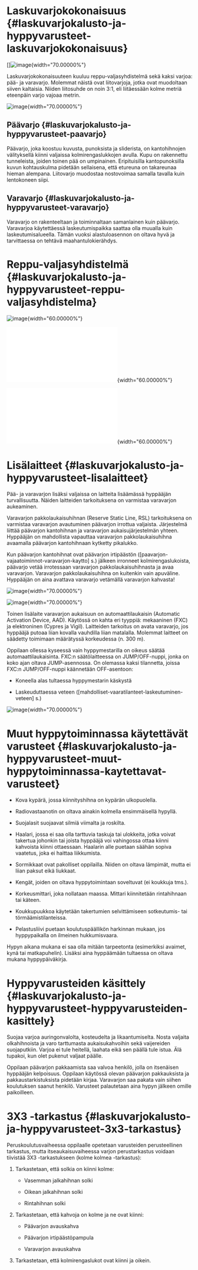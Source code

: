 Laskuvarjokokonaisuus  {#laskuvarjokalusto-ja-hyppyvarusteet-laskuvarjokokonaisuus}
=======================

\[\]![image](Paavarjon-osat.jpg){width="70.00000%"}

Laskuvarjokokonaisuuteen kuuluu reppu-valjasyhdistelmä sekä kaksi
varjoa: pää- ja varavarjo. Molemmat näistä ovat liitovarjoja, jotka ovat
muodoltaan siiven kaltaisia. Niiden liitosuhde on noin 3:1, eli
liitäessään kolme metriä eteenpäin varjo vajoaa metrin.

![image](Reppu-valjas-etu.png){width="70.00000%"}

 Päävarjo  {#laskuvarjokalusto-ja-hyppyvarusteet-paavarjo}
----------

Päävarjo, joka koostuu kuvusta, punoksista ja sliderista, on
kantohihnojen välityksellä kiinni valjaissa kolmirengaslukkojen avulla.
Kupu on rakennettu tunneleista, joiden toinen pää on umpinainen.
Eripituisilla kantopunoksilla kuvun kohtauskulma pidetään sellaisena,
että etureuna on takareunaa hieman alempana. Liitovarjo muodostaa
nostovoimaa samalla tavalla kuin lentokoneen siipi.

 Varavarjo  {#laskuvarjokalusto-ja-hyppyvarusteet-varavarjo}
-----------

Varavarjo on rakenteeltaan ja toiminnaltaan samanlainen kuin päävarjo.
Varavarjoa käytettäessä laskeutumispaikka saattaa olla muualla kuin
laskeutumisalueella. Tämän vuoksi alastuloasennon on oltava hyvä ja
tarvittaessa on tehtävä maahantulokierähdys.

 Reppu-valjasyhdistelmä  {#laskuvarjokalusto-ja-hyppyvarusteet-reppu-valjasyhdistelma}
========================

![image](Reppuvaljasyhdistelma.png){width="60.00000%"}

![image](Reppu-nova.pdf){width="60.00000%"}

![image](Reppu-pl.pdf){width="60.00000%"}

 Lisälaitteet  {#laskuvarjokalusto-ja-hyppyvarusteet-lisalaitteet}
==============

Pää- ja varavarjon lisäksi valjaissa on laitteita lisäämässä hyppääjän
turvallisuutta. Näiden laitteiden tarkoituksena on varmistaa varavarjon
aukeaminen.

Varavarjon pakkolaukaisuhihnan (Reserve Static Line, RSL) tarkoituksena
on varmistaa varavarjon avautuminen päävarjon irrottua valjaista.
Järjestelmä liittää päävarjon kantohihnan ja varavarjon
aukaisujärjestelmän yhteen. Hyppääjän on mahdollista vapauttaa
varavarjon pakkolaukaisuhihna avaamalla päävarjon kantohihnaan kytketty
pikalukko.

Kun päävarjon kantohihnat ovat päävarjon irtipäästön
(\[paavarjon-vajaatoiminnot-varavarjon-kaytto\] s.) jälkeen irronneet
kolmirengaslukoista, päävarjo vetää irrotessaan varavarjon
pakkolaukaisuhihnasta ja avaa varavarjon. Varavarjon pakkolaukaisuhihna
on kuitenkin vain apuväline. Hyppääjän on aina avattava varavarjo
vetämällä varavarjon kahvasta!

![image](Kolmirengaslukko.jpg){width="70.00000%"}

![image](Kolmirengaslukko-auki.jpeg){width="70.00000%"}

Toinen lisälaite varavarjon aukaisuun on automaattilaukaisin (Automatic
Activation Device, AAD). Käytössä on kahta eri tyyppiä: mekaaninen (FXC)
ja elektroninen (Cypres ja Vigil). Laitteiden tarkoitus on avata
varavarjo, jos hyppääjä putoaa liian kovalla vauhdilla liian matalalla.
Molemmat laitteet on säädetty toimimaan määrätyssä korkeudessa (n. 300
m).

Oppilaan ollessa kyseessä vain hyppymestarilla on oikeus säätää
automaattilaukaisinta. FXC:n säätölaitteessa on JUMP/OFF-nuppi, jonka on
koko ajan oltava JUMP-asennossa. On olemassa kaksi tilannetta, joissa
FXC:n JUMP/OFF-nuppi käännetään OFF-asentoon:

-   Koneella alas tultaessa hyppymestarin käskystä

-   Laskeuduttaessa veteen
    (\[mahdolliset-vaaratilanteet-laskeutuminen-veteen\] s.)

![image](AAD-Cypres.jpg){width="70.00000%"}

 Muut hyppytoiminnassa käytettävät varusteet  {#laskuvarjokalusto-ja-hyppyvarusteet-muut-hyppytoiminnassa-kaytettavat-varusteet}
=============================================

-   Kova kypärä, jossa kiinnityshihna on kypärän ulkopuolella.

-   Radiovastaanotin on oltava ainakin kolmella ensimmäisellä hypyllä.

-   Suojalasit suojaavat silmiä viimalta ja roskilta.

-   Haalari, jossa ei saa olla tarttuvia taskuja tai ulokkeita, jotka
    voivat takertua johonkin tai joista hyppääjä voi vahingossa ottaa
    kiinni kahvoista kiinni ottaessaan. Haalarin alle puetaan säähän
    sopiva vaatetus, joka ei haittaa liikkumista.

-   Sormikkaat ovat pakolliset oppilailla. Niiden on oltava lämpimät,
    mutta ei liian paksut eikä liukkaat.

-   Kengät, joiden on oltava hyppytoimintaan soveltuvat (ei
    koukkuja tms.).

-   Korkeusmittari, joka nollataan maassa. Mittari kiinnitetään
    rintahihnaan tai käteen.

-   Koukkupuukkoa käytetään takertumien selvittämiseen sotkeutumis-
    tai törmäämistilanteissa.

-   Pelastusliivi puetaan koulutuspäällikön harkinnan mukaan, jos
    hyppypaikalla on ilmeinen hukkumisvaara.

Hypyn aikana mukana ei saa olla mitään tarpeetonta (esimerkiksi avaimet,
kynä tai matkapuhelin). Lisäksi aina hyppäämään tultaessa on oltava
mukana hyppypäiväkirja.

 Hyppyvarusteiden käsittely  {#laskuvarjokalusto-ja-hyppyvarusteet-hyppyvarusteiden-kasittely}
============================

Suojaa varjoa auringonvalolta, kosteudelta ja likaantumiselta. Nosta
valjaita olkahihnoista ja varo tarttumasta aukaisukahvoihin sekä
vaijereiden suojaputkiin. Varjoa ei tule heitellä, laahata eikä sen
päällä tule istua. Älä tupakoi, kun olet pukenut valjaat päälle.

Oppilaan päävarjon pakkaamista saa valvoa henkilö, jolla on itsenäisen
hyppääjän kelpoisuus. Oppilaan käytössä olevan päävarjon pakkauksista ja
pakkaustarkistuksista pidetään kirjaa. Varavarjon saa pakata vain siihen
koulutuksen saanut henkilö. Varusteet palautetaan aina hypyn jälkeen
omille paikoilleen.

 3X3 -tarkastus  {#laskuvarjokalusto-ja-hyppyvarusteet-3x3-tarkastus}
================

Peruskoulutusvaiheessa oppilaalle opetetaan varusteiden perusteellinen
tarkastus, mutta itseaukaisuvaiheessa varjon perustarkastus voidaan
tiivistää 3X3 -tarkastukseen (kolme kolmea -tarkastus):

1.  Tarkastetaan, että solkia on kiinni kolme:

    -   Vasemman jalkahihnan solki

    -   Oikean jalkahihnan solki

    -   Rintahihnan solki

2.  Tarkastetaan, että kahvoja on kolme ja ne ovat kiinni:

    -   Päävarjon avauskahva

    -   Päävarjon irtipäästöpampula

    -   Varavarjon avauskahva

3.  Tarkastetaan, että kolmirengaslukot ovat kiinni ja oikein.
